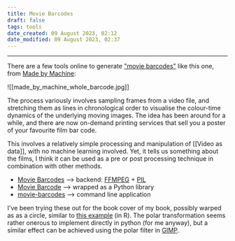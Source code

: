 ```yaml
---
title: Movie Barcodes
draft: false
tags: tools
date_created: 09 August 2023, 02:12
date_modified: 09 August 2023, 02:37
---
```

---

There are a few tools online to generate ["movie barcodes"](https://thefilmstage.com/movie-barcode-an-entire-feature-film-in-one-image/) like this one, from [Made by Machine](https://movingpixel.net/project/mbm/):

![[made_by_machine_whole_barcode.jpg]]

The process variously involves sampling frames from a video file, and stretching them as lines in chronological order to visualise the colour-time dynamics of the underlying moving images. The idea has been around for a while, and there are now on-demand printing services that sell you a poster of your favourite film bar code.

This involves a relatively simple processing and manipulation of [[Video as data]], with no machine learning involved. Yet, it tells us something about the films, I think it can be used as a pre or post processing technique in combination with other methods.

- [Movie Barcodes](https://timbennett.github.io/movie-barcodes/) --> backend: [FFMPEG](https://www.ffmpeg.org/) + [PIL](https://en.wikipedia.org/wiki/Python_Imaging_Library)
- [Movie Barcode](https://github.com/MarcBresson/movie-barcode/tree/main) --> wrapped as a Python library
- [movie-barcodes](https://github.com/andrewdcampbell/movie-barcodes) --> command line application

I've been trying these out for the book cover of my book, possibly warped as as a circle, similar to [this example](https://rlang.io/create-a-radial-movie-tv-barcode-using-polar-coordinates/) (in R). The polar transformation seems rather onerous to implement directly in python (for me anyway), but a similar effect can be achieved using the polar filter in [GIMP](https://www.gimp.org/). 